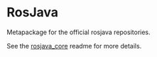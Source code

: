 RosJava
=======

Metapackage for the official rosjava repositories.

See the [rosjava_core](https://github.com/rosjava/rosjava_core) readme for more details.
